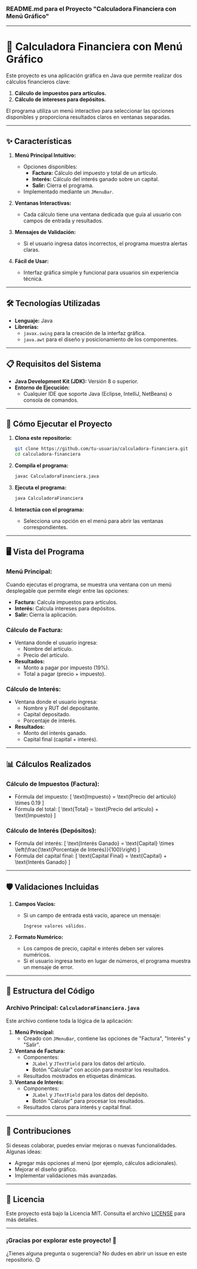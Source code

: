 ### **README.md para el Proyecto "Calculadora Financiera con Menú Gráfico"**

---

# 💼 **Calculadora Financiera con Menú Gráfico**

Este proyecto es una aplicación gráfica en Java que permite realizar dos cálculos financieros clave:  
1. **Cálculo de impuestos para artículos.**  
2. **Cálculo de intereses para depósitos.**

El programa utiliza un menú interactivo para seleccionar las opciones disponibles y proporciona resultados claros en ventanas separadas.

---

## ✨ **Características**

1. **Menú Principal Intuitivo:**  
   - Opciones disponibles:
     - **Factura:** Cálculo del impuesto y total de un artículo.
     - **Interés:** Cálculo del interés ganado sobre un capital.
     - **Salir:** Cierra el programa.
   - Implementado mediante un `JMenuBar`.

2. **Ventanas Interactivas:**  
   - Cada cálculo tiene una ventana dedicada que guía al usuario con campos de entrada y resultados.

3. **Mensajes de Validación:**  
   - Si el usuario ingresa datos incorrectos, el programa muestra alertas claras.

4. **Fácil de Usar:**  
   - Interfaz gráfica simple y funcional para usuarios sin experiencia técnica.

---

## 🛠️ **Tecnologías Utilizadas**

- **Lenguaje:** Java  
- **Librerías:**  
  - `javax.swing` para la creación de la interfaz gráfica.  
  - `java.awt` para el diseño y posicionamiento de los componentes.

---

## 📋 **Requisitos del Sistema**

- **Java Development Kit (JDK):** Versión 8 o superior.  
- **Entorno de Ejecución:**  
  - Cualquier IDE que soporte Java (Eclipse, IntelliJ, NetBeans) o consola de comandos.

---

## 🚀 **Cómo Ejecutar el Proyecto**

1. **Clona este repositorio:**
   ```bash
   git clone https://github.com/tu-usuario/calculadora-financiera.git
   cd calculadora-financiera
   ```

2. **Compila el programa:**
   ```bash
   javac CalculadoraFinanciera.java
   ```

3. **Ejecuta el programa:**
   ```bash
   java CalculadoraFinanciera
   ```

4. **Interactúa con el programa:**
   - Selecciona una opción en el menú para abrir las ventanas correspondientes.

---

## 🖥️ **Vista del Programa**

### **Menú Principal:**
Cuando ejecutas el programa, se muestra una ventana con un menú desplegable que permite elegir entre las opciones:
- **Factura:** Calcula impuestos para artículos.
- **Interés:** Calcula intereses para depósitos.
- **Salir:** Cierra la aplicación.

### **Cálculo de Factura:**
- Ventana donde el usuario ingresa:
  - Nombre del artículo.
  - Precio del artículo.
- **Resultados:**
  - Monto a pagar por impuesto (19%).
  - Total a pagar (precio + impuesto).

### **Cálculo de Interés:**
- Ventana donde el usuario ingresa:
  - Nombre y RUT del depositante.
  - Capital depositado.
  - Porcentaje de interés.
- **Resultados:**
  - Monto del interés ganado.
  - Capital final (capital + interés).

---

## 📊 **Cálculos Realizados**

### **Cálculo de Impuestos (Factura):**
- Fórmula del impuesto:
  \[
  \text{Impuesto} = \text{Precio del artículo} \times 0.19
  \]
- Fórmula del total:
  \[
  \text{Total} = \text{Precio del artículo} + \text{Impuesto}
  \]

### **Cálculo de Interés (Depósitos):**
- Fórmula del interés:
  \[
  \text{Interés Ganado} = \text{Capital} \times \left(\frac{\text{Porcentaje de Interés}}{100}\right)
  \]
- Fórmula del capital final:
  \[
  \text{Capital Final} = \text{Capital} + \text{Interés Ganado}
  \]

---

## 🛡️ **Validaciones Incluidas**

1. **Campos Vacíos:**  
   - Si un campo de entrada está vacío, aparece un mensaje:
     ```
     Ingrese valores válidos.
     ```

2. **Formato Numérico:**  
   - Los campos de precio, capital e interés deben ser valores numéricos.  
   - Si el usuario ingresa texto en lugar de números, el programa muestra un mensaje de error.

---

## 📖 **Estructura del Código**

### **Archivo Principal: `CalculadoraFinanciera.java`**
Este archivo contiene toda la lógica de la aplicación:
1. **Menú Principal:**
   - Creado con `JMenuBar`, contiene las opciones de "Factura", "Interés" y "Salir".
2. **Ventana de Factura:**
   - Componentes:
     - `JLabel` y `JTextField` para los datos del artículo.
     - Botón "Calcular" con acción para mostrar los resultados.
   - Resultados mostrados en etiquetas dinámicas.
3. **Ventana de Interés:**
   - Componentes:
     - `JLabel` y `JTextField` para los datos del depósito.
     - Botón "Calcular" para procesar los resultados.
   - Resultados claros para interés y capital final.

---

## 👥 **Contribuciones**

Si deseas colaborar, puedes enviar mejoras o nuevas funcionalidades. Algunas ideas:  
- Agregar más opciones al menú (por ejemplo, cálculos adicionales).  
- Mejorar el diseño gráfico.  
- Implementar validaciones más avanzadas.  

---

## 📝 **Licencia**

Este proyecto está bajo la Licencia MIT. Consulta el archivo [LICENSE](LICENSE) para más detalles.

---

### **¡Gracias por explorar este proyecto! 🚀**

¿Tienes alguna pregunta o sugerencia? No dudes en abrir un issue en este repositorio. 😊